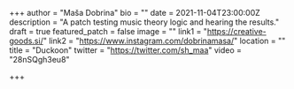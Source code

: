 +++
author = "Maša Dobrina"
bio = ""
date = 2021-11-04T23:00:00Z
description = "A patch testing music theory logic and hearing the results."
draft = true
featured_patch = false
image = ""
link1 = "https://creative-goods.si/"
link2 = "https://www.instagram.com/dobrinamasa/"
location = ""
title = "Duckoon"
twitter = "https://twitter.com/sh_maa"
video = "28nSQgh3eu8"

+++
